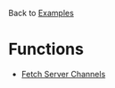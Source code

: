 Back to [Examples](https://github.com/YumYummity/Guilded-Bot-Template/wiki/Examples)

# Functions
- [Fetch Server Channels](https://github.com/YumYummity/Guilded-Bot-Template/blob/main/EXAMPLES/FUNCTIONS/fetch_server_channels.md)